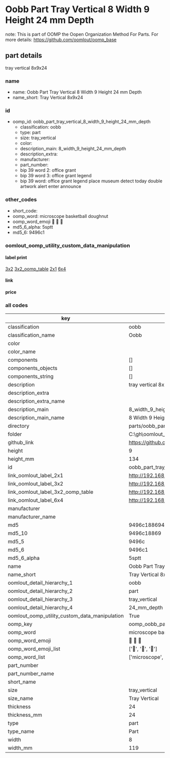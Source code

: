 # Oobb Part Tray Vertical 8 Width 9 Height 24 mm Depth  

note: This is part of OOMP the Oopen Organization Method For Parts. For more details: https://github.com/oomlout/oomp_base

##  part details
  



tray vertical 8x9x24



### name
* name: Oobb Part Tray Vertical 8 Width 9 Height 24 mm Depth
* name_short: Tray Vertical 8x9x24 
### id
* oomp_id: oobb_part_tray_vertical_8_width_9_height_24_mm_depth
  * classification: oobb
  * type: part
  * size: tray_vertical
  * color: 
  * description_main: 8_width_9_height_24_mm_depth
  * description_extra: 
  * manufacturer: 
  * part_number: 
  * bip 39 word 2: office grant
  * bip 39 word 3: office grant legend
  * bip 39 word: office grant legend place museum detect today double artwork alert enter announce

### other_codes
* short_code: 
* oomp_word: microscope basketball doughnut
* oomp_word_emoji :microscope: :basketball: :doughnut:
* md5_6_alpha: 5sptt
* md5_6: 9496c1






### oomlout_oomp_utility_custom_data_manipulation
#### label print
[3x2](http://192.168.1.245:1112/?label=oomp%205sptt)
[3x2_oomp_table](http://192.168.1.108:1112/?label=oomp%205sptt)
[2x1](http://192.168.1.242:1112/?label=oomp%205sptt)
[6x4](http://192.168.1.55:1112/?label=oomp%205sptt)    

#### link

                              

#### price







### all codes 
| key | value |  
| --- | --- |  
| classification | oobb |  
| classification_name | Oobb |  
| color |  |  
| color_name |  |  
| components | [] |  
| components_objects | [] |  
| components_string | [] |  
| description | tray vertical 8x9x24 |  
| description_extra |  |  
| description_extra_name |  |  
| description_main | 8_width_9_height_24_mm_depth |  
| description_main_name | 8 Width 9 Height 24 mm Depth |  
| directory | parts/oobb_part_tray_vertical_8_width_9_height_24_mm_depth |  
| folder | C:\gh\oomlout_oobb_version_4_generated_parts\parts\oobb_part_tray_vertical_8_width_9_height_24_mm_depth |  
| github_link | https://github.com/oomlout/oomlout_oomp_part_src/tree/main/parts/oobb_part_tray_vertical_8_width_9_height_24_mm_depth |  
| height | 9 |  
| height_mm | 134 |  
| id | oobb_part_tray_vertical_8_width_9_height_24_mm_depth |  
| link_oomlout_label_2x1 | http://192.168.1.242:1112/?label=oomp%205sptt |  
| link_oomlout_label_3x2 | http://192.168.1.245:1112/?label=oomp%205sptt |  
| link_oomlout_label_3x2_oomp_table | http://192.168.1.108:1112/?label=oomp%205sptt |  
| link_oomlout_label_6x4 | http://192.168.1.55:1112/?label=oomp%205sptt |  
| manufacturer |  |  
| manufacturer_name |  |  
| md5 | 9496c1886941bc68f1c8da5cff196ccc |  
| md5_10 | 9496c18869 |  
| md5_5 | 9496c |  
| md5_6 | 9496c1 |  
| md5_6_alpha | 5sptt |  
| name | Oobb Part Tray Vertical 8 Width 9 Height 24 mm Depth |  
| name_short | Tray Vertical 8x9x24  |  
| oomlout_detail_hierarchy_1 | oobb |  
| oomlout_detail_hierarchy_2 | part |  
| oomlout_detail_hierarchy_3 | tray_vertical |  
| oomlout_detail_hierarchy_4 | 24_mm_depth |  
| oomlout_oomp_utility_custom_data_manipulation | True |  
| oomp_key | oomp_oobb_part_tray_vertical_8_width_9_height_24_mm_depth |  
| oomp_word | microscope basketball doughnut |  
| oomp_word_emoji | :microscope: :basketball: :doughnut: |  
| oomp_word_emoji_list | [':microscope:', ':basketball:', ':doughnut:'] |  
| oomp_word_list | ['microscope', 'basketball', 'doughnut'] |  
| part_number |  |  
| part_number_name |  |  
| short_name |  |  
| size | tray_vertical |  
| size_name | Tray Vertical |  
| thickness | 24 |  
| thickness_mm | 24 |  
| type | part |  
| type_name | Part |  
| width | 8 |  
| width_mm | 119 |  
